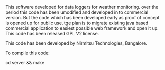 This software developed for data loggers for
weather monitoring. over the period this code has
been umodified and developed in to  commercial version.
But the code which has been developed early as proof of concept
is opened up for public use. 
tge plan is to migrate existing java based commercial application
to easiest possible web framework and open it up.
This code has been released GPL V2 license.

This code has been developed by Nirmitsu Technologies, Bangalore.

To compile this code:

cd server && make



